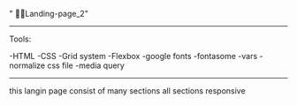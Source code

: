 " 🚀🚀Landing-page_2" 


_______________________________
Tools:

-HTML
-CSS
-Grid system
-Flexbox
-google fonts
-fontasome
-vars
-normalize css file
-media query

__________________________________
this langin page consist of many sections all sections responsive 

